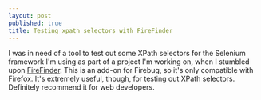 ```yaml
---
layout: post
published: true
title: Testing xpath selectors with FireFinder
---
```

I was in need of a tool to test out some XPath selectors for the Selenium framework I'm using as part of a project I'm working on, when I stumbled upon [FireFinder](https://addons.mozilla.org/en-US/firefox/addon/firefinder-for-firebug/). This is an add-on for Firebug, so it's only compatible with Firefox. It's extremely useful, though, for testing out XPath selectors. Definitely recommend it for web developers.

